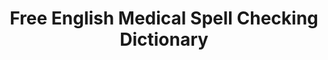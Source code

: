---
hackday: "13-london"
title: "Free English Medical Spell Checking Dictionary"
summary: "This project helps clinicians quickly write up accurate notes by making it really easy to install a medical spell checking dictionary."
team:
  - "@CalumJEadie"
  - "Chris Baines"
  - "Devon Buchanan"
links:
  - website: "http://medical-spell-checker-dictionary.github.io/"
    code:
      - "https://github.com/medical-spell-checker-dictionary/medical-spell-checker-dictionary.github.io"
---